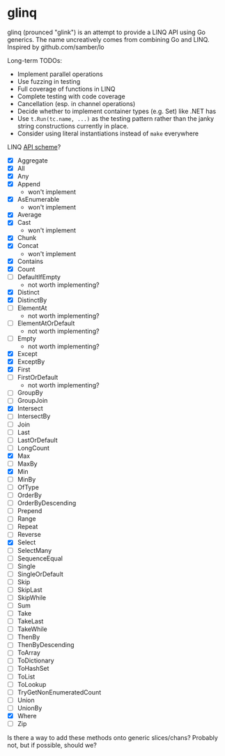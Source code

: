 # glinq

glinq (prounced "glink") is an attempt to provide a LINQ API using Go generics. The name uncreatively comes from combining Go and LINQ. Inspired by github.com/samber/lo

Long-term TODOs:
- Implement parallel operations
- Use fuzzing in testing
- Full coverage of functions in LINQ
- Complete testing with code coverage
- Cancellation (esp. in channel operations)
- Decide whether to implement container types (e.g. Set) like .NET has
- Use `t.Run(tc.name, ...)` as the testing pattern rather than the janky string constructions currently in place.
- Consider using literal instantiations instead of `make` everywhere

LINQ [API scheme](https://docs.microsoft.com/en-us/dotnet/api/system.linq.enumerable?view=net-6.0)?
- [x] Aggregate
- [x] All
- [x] Any
- [x] Append
    - won't implement
- [x] AsEnumerable
    - won't implement
- [x] Average
- [x] Cast
    - won't implement
- [x] Chunk
- [x] Concat
    - won't implement
- [x] Contains
- [x] Count
- [ ] DefaultIfEmpty
    - not worth implementing?
- [x] Distinct
- [x] DistinctBy
- [ ] ElementAt
    - not worth implementing?
- [ ] ElementAtOrDefault
    - not worth implementing?
- [ ] Empty
    - not worth implementing?
- [x] Except
- [x] ExceptBy
- [x] First
- [ ] FirstOrDefault
    - not worth implementing?
- [ ] GroupBy
- [ ] GroupJoin
- [x] Intersect
- [ ] IntersectBy
- [ ] Join
- [ ] Last
- [ ] LastOrDefault
- [ ] LongCount
- [x] Max
- [ ] MaxBy
- [x] Min
- [ ] MinBy
- [ ] OfType
- [ ] OrderBy
- [ ] OrderByDescending
- [ ] Prepend
- [ ] Range
- [ ] Repeat
- [ ] Reverse
- [x] Select
- [ ] SelectMany
- [ ] SequenceEqual
- [ ] Single
- [ ] SingleOrDefault
- [ ] Skip
- [ ] SkipLast
- [ ] SkipWhile
- [ ] Sum
- [ ] Take
- [ ] TakeLast
- [ ] TakeWhile
- [ ] ThenBy
- [ ] ThenByDescending
- [ ] ToArray
- [ ] ToDictionary
- [ ] ToHashSet
- [ ] ToList
- [ ] ToLookup
- [ ] TryGetNonEnumeratedCount
- [ ] Union
- [ ] UnionBy
- [x] Where
- [ ] Zip

Is there a way to add these methods onto generic slices/chans? Probably not, but if possible, should we?